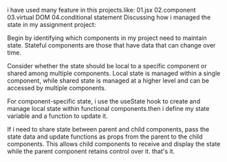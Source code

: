 i have used many feature in this projects.like:
01.jsx
02.component
03.virtual DOM
04.conditional statement
Discussing how i managed the state in my assignment project:

Begin by identifying which components in my project need to maintain state. Stateful components are those that have data that can change over time.

Consider whether the state should be local to a specific component or shared among multiple components. Local state is managed within a single component, while shared state is managed at a higher level and can be accessed by multiple components.

For component-specific state, i use the useState hook to create and manage local state within functional components.then i define my state variable and a function to update it.

If i need to share state between parent and child components, pass the state data and update functions as props from the parent to the child components. This allows child components to receive and display the state while the parent component retains control over it.
that's it.